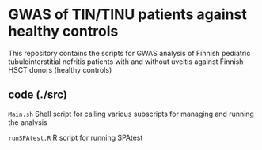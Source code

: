 # GWAS of TIN/TINU patients against healthy controls

This repository contains the scripts for GWAS analysis of Finnish pediatric tubulointerstitial nefritis patients with and without uveitis against Finnish HSCT donors (healthy controls)

## code (./src)

`Main.sh` Shell script for calling various subscripts for managing and running the analysis

`runSPAtest.R` R script for running SPAtest

